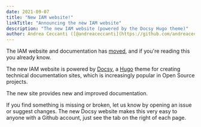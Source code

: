 ```yaml
---
date: 2021-09-07
title: "New IAM website!"
linkTitle: "Announcing the new IAM website"
description: "The new IAM website (powered by the Docsy Hugo theme)"
author: Andrea Ceccanti ([@andreaceccanti](https://github.com/andreaceccanti/))
---
```


The IAM website and documentation has [moved](https://indigo-iam.github.io),
and if you're reading this you already know.

The new IAM website is powered by [Docsy][docsy], a [Hugo][hugo] theme for
creating technical documentation sites, which is increasingly popular in Open
Source projects.  

The new site provides new and improved documentation.

If you find something is missing or broken, let us know by opening an issue
or suggest changes. The new Docsy website makes this very easy to anyone with a
Github account, just see the tab on the right of each page.

[docsy]: https://www.docsy.dev/
[hugo]: https://gohugo.io/
[iam-website-gh]: https://github.com/indigo-iam/iam-website
